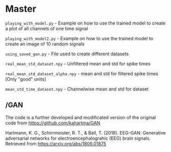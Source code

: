 # Master
`playing_with_model.py` - Example on how to use the trained model to create a plot of all channels of one time signal


`playing_with_model2.py` - Example on how to use the trained model to create an image of 10 random signals

`using_saved_gan.py` - File used to create different datasets

`real_mean_std_dataset.npy` - Unfiltered mean and std for spike times

`real_mean_std_dataset_alpha.npy` - mean and std for filtered spike times [Only "good" units]

`mean_std_time_dataset.npy` - Channelwise mean and std for dataset

## /GAN

The code is a further developed and modificated version of the original code from https://github.com/kahartma/GAN 

Hartmann, K. G., Schirrmeister, R. T., & Ball, T. (2018).
EEG-GAN: Generative adversarial networks for electroencephalograhic (EEG) brain signals.
Retrieved from https://arxiv.org/abs/1806.01875



